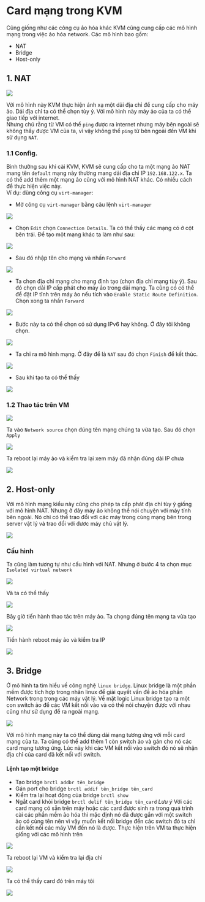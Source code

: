 # Card mạng trong KVM
Cũng giống như các công cụ ảo hóa khác KVM cũng cung cấp các mô hình mạng trong việc ảo hóa network. Các mô hình bao gồm:
 - NAT
 - Bridge
 - Host-only
 
## 1. NAT
![](https://github.com/niemdinhtrong/NIEMDT/blob/master/KVM/images/networknat.png)

Với mô hình này KVM thực hiện ánh xạ một dải địa chỉ để cung cấp cho máy ảo. Dải địa chỉ ta có thể chọn tùy ý. Với mô hình này máy ảo của ta có thể giao tiếp với internet.</br> 
Nhưng chú rằng từ VM có thể `ping` được ra internet nhưng máy bên ngoài sẽ không thấy được VM của ta, vì vậy không thể `ping` từ bên ngoài đến VM khi sử dụng `NAT`.

### 1.1 Config.

Bình thường sau khi cài KVM, KVM sẽ cung cấp cho ta một mạng ảo NAT mang tên `default` mạng này thường mang dải địa chỉ IP `192.168.122.x`. Ta có thể add thêm một mạng ảo cũng với mô hình NAT khác. Có nhiều cách để thực hiện việc này.</br>
Ví dụ: dùng công cụ `virt-manager`:
- Mở công cụ `virt-manager` bằng câu lệnh `virt-manager`

![](https://github.com/quangln94/Linux/blob/master/Task/KVM/Image/Screenshot_1.png)

- Chọn `Edit` chọn `Connection Details`. Ta có thể thấy các mạng có ở cột bên trái. Để tạo một mạng khác ta làm như sau:

![](https://github.com/quangln94/Linux/blob/master/Task/KVM/Image/Screenshot_2.png)

- Sau đó nhập tên cho mạng và nhấn `Forward`

![](https://github.com/quangln94/Linux/blob/master/Task/KVM/Image/Screenshot_3.png)

- Ta chọn địa chỉ mạng cho mạng định tạo (chọn địa chỉ mạng tùy ý). Sau đó chọn dải IP cấp phát cho máy ảo trong dải mạng. Ta cũng có có thể để đặt IP tĩnh trên máy ảo nếu tích vào `Enable Static Route Definition`. Chọn xong ta nhấn `Forward`

![](https://github.com/quangln94/Linux/blob/master/Task/KVM/Image/Screenshot_4.png)

- Bước này ta có thể chọn có sử dụng IPv6 hay không. Ở đây tôi không chọn.

![](https://github.com/quangln94/Linux/blob/master/Task/KVM/Image/Screenshot_8.png)

- Ta chỉ ra mô hình mạng. Ở đây để là `NAT` sau đó chọn `Finish` để  kết thúc.

![](https://github.com/quangln94/Linux/blob/master/Task/KVM/Image/Screenshot_5.png)

- Sau khi tạo ta có thể thấy

![](https://github.com/quangln94/Linux/blob/master/Task/KVM/Image/Screenshot_7.png)

### 1.2 Thao tác trên VM

![](https://github.com/niemdinhtrong/NIEMDT/blob/master/KVM/images/net8.png)

Ta vào `Network source` chọn đúng tên mạng chúng ta vừa tạo. Sau đó chọn `Apply`

![](https://github.com/niemdinhtrong/NIEMDT/blob/master/KVM/images/net9.png)

Ta reboot lại máy ảo và kiểm tra lại xem máy đã nhận đúng dải IP chưa

![](https://github.com/niemdinhtrong/NIEMDT/blob/master/KVM/images/net10.png)

## 2. Host-only
Với mô hình mạng kiểu này cũng cho phép ta cấp phát địa chỉ tùy ý giống với mô hình NAT. Nhưng ở đây máy ảo không thể nói chuyện với máy tính bên ngoài. Nó chỉ có thể trao đổi với các máy trong cùng mạng bên trong server vật lý và trao đổi với đươc máy chủ vật lý.

![](https://github.com/niemdinhtrong/NIEMDT/blob/master/KVM/images/networkisolated.png)

### Cấu hình
Ta cũng làm tương tự như cấu hình với NAT. Nhưng ở bước 4 ta chọn mục `Isolated virtual network` 

![](https://github.com/niemdinhtrong/NIEMDT/blob/master/KVM/images/net11.png)

Và ta có thể thấy

![](https://github.com/niemdinhtrong/NIEMDT/blob/master/KVM/images/net12.png)

Bây giờ tiến hành thao tác trên máy ảo. Ta chọng đúng tên mạng ta vừa tạo

![](https://github.com/niemdinhtrong/NIEMDT/blob/master/KVM/images/net13.png)

Tiến hành reboot máy ảo và kiểm tra IP

![](https://github.com/niemdinhtrong/NIEMDT/blob/master/KVM/images/net14a.png)

## 3. Bridge
Ở mô hình ta tìm hiểu về công nghệ `linux bridge`. Linux bridge là một phần mềm được tích hợp trong nhân linux để giải quyết vấn đề ảo hóa phần Network trong trong các máy vật lý. Về mặt logic Linux bridge tạo ra một con switch ảo để các VM kết nối vào và có thể nói chuyện được với nhau cũng như sử dụng để ra ngoài mạng.

![](https://github.com/niemdinhtrong/NIEMDT/blob/master/KVM/images/networkbridge.png)

Với mô hình mạng này ta có thể dùng dải mạng tương ứng với mỗi card mạng của ta. Ta cũng có thể add thêm 1 còn switch ảo và gán cho nó các card mạng tương ứng. Lúc này khi các VM kết nối vào switch đó nó sẽ nhận địa chỉ của card đã kết nối với switch.

#### Lệnh tạo một bridge

* Tạo bridge
`brctl addbr tên_bridge`
* Gán port cho bridge
`brctl addif tên_bridge tên_card`
* Kiểm tra lại hoạt động của bridge
`brctl show`
* Ngắt card khỏi bridge
`brctl delif tên_bridge tên_card`
*Lưu ý* Với các card mạng có sẵn trên máy hoặc các card được sinh ra trong quá trình cài các phần mềm ảo hóa thì mặc định nó đã được gắn với một switch ảo có cùng tên nên vì vậy muốn kết nối bridge đến các switch đó ta chỉ cần kết nối các máy VM đến nó là được.
Thực hiện trên VM ta thực hiện giống với các mô hình trên

![](https://github.com/niemdinhtrong/NIEMDT/blob/master/KVM/images/net15.png)

Ta reboot lại VM và kiểm tra lại địa chỉ

![](https://github.com/niemdinhtrong/NIEMDT/blob/master/KVM/images/net16.png)

Ta có thể thấy card đó trên máy tôi

![](https://github.com/niemdinhtrong/NIEMDT/blob/master/KVM/images/net17.png)
